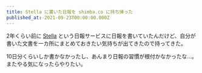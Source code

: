 ```yaml
---
title: Stella に書いた日報を shimba.co に持ち帰った
published_at: 2021-09-23T00:00:00.000Z
---
```


2年くらい前に [Stella](https://stella-app.jp) という日報サービスに日報を書いていたんだけど、自分が書いた文書を一カ所にまとめておきたい気持ちが出てきたので持ってきた。

10日分くらいしか書かなかったし、あんまり日報の習慣が根付かなかったな…。またやる気になったらやりたい。
